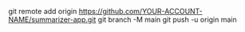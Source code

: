 git remote add origin https://github.com/YOUR-ACCOUNT-NAME/summarizer-app.git
git branch -M main
git push -u origin main
